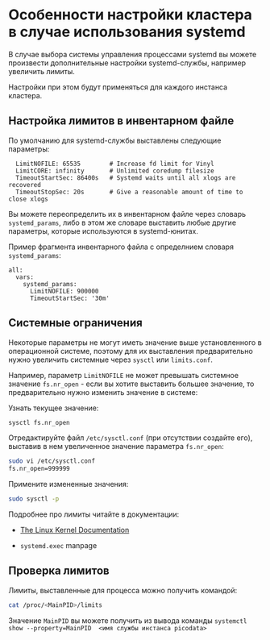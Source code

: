 # Особенности настройки кластера в случае использования systemd 

В случае выбора системы управления процессами systemd вы можете произвести дополнительные настройки systemd-службы, например увеличить лимиты.

Настройки при этом будут применяться для каждого инстанса кластера.

## Настройка лимитов в инвентарном файле

По умолчанию для systemd-службы выставлены следующие параметры:
```
  LimitNOFILE: 65535        # Increase fd limit for Vinyl
  LimitCORE: infinity       # Unlimited coredump filesize
  TimeoutStartSec: 86400s   # Systemd waits until all xlogs are recovered
  TimeoutStopSec: 20s       # Give a reasonable amount of time to close xlogs
```

Вы можете переопределить их в инвентарном файле через словарь `systemd_params`, либо в этом же словаре выставить любые другие параметры, которые используются в systemd-юнитах.

Пример фрагмента инвентарного файла с определнием словаря `systemd_params`:
```
all:
  vars:
    systemd_params:
      LimitNOFILE: 900000
      TimeoutStartSec: '30m'
```

## Системные ограничения

Некоторые параметры не могут иметь значение выше установленного в операционной системе, поэтому для их выставления предварительно нужно увеличить системные через `sysctl` или `limits.conf`. 

Например, параметр `LimitNOFILE` не может превышать системное значение `fs.nr_open` - если вы хотите выставить большее значение, то предварительно нужно изменить значение в системе:

Узнать текущее значение:
```bash
sysctl fs.nr_open
```

Отредактируйте файл `/etc/sysctl.conf` (при отсутствии создайте его), выставив в нем увеличенное значение параметра `fs.nr_open`:
```bash
sudo vi /etc/sysctl.conf
fs.nr_open=999999
```

Примените измененные значения:
```bash
sudo sysctl -p
```

Подробнее про лимиты читайте в документации:

- [The Linux Kernel Documentation](https://www.kernel.org/doc/Documentation/sysctl/)

- `systemd.exec` manpage

## Проверка лимитов

Лимиты, выставленные для процесса можно получить командой:
```bash
cat /proc/<MainPID>/limits
```

Значение `MainPID` вы можете получить из вывода команды `systemctl show --property=MainPID  <имя службы инстанса picodata>`
